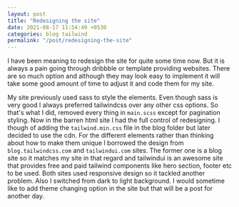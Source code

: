 ```yaml
---
layout: post
title: "Redesigning the site"
date: 2021-08-17 11:54:49 +0530
categories: blog tailwind
permalink: "/post/redesigning-the-site"
---
```


I have been meaning to redesign the site for quite some time now. But it is always a pain going through dribbble or template providing websites. There are so much option and although they may look easy to implement it will take some good amount of time to adjust it and code them for my site.

My site previously used sass to style the elements. Even though sass is very good I always preferred tailwindcss over any other css options. So that's what I did, removed every thing in `main.scss` except for pagination styling. Now in the barren html site I had the full control of redesigning. I though of adding the `tailwind.min.css` file in the blog folder but later decided to use the cdn. For the different elements rather than thinking about how to make them unique I borrowed the design from `blog.tailwindcss.com` and `tailwindui.com` sites. The former one is a blog site so it matches my site in that regard and tailwindui is an awesome site that provides free and paid tailwind components like hero section, footer etc to be used. Both sites used responsive design so it tackled another problem. Also I switched from dark to light background. I would sometime like to add theme changing option in the site but that will be a post for another day.
